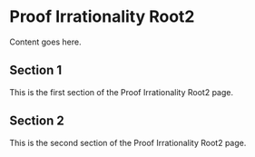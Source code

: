 # Proof Irrationality Root2

Content goes here.

## Section 1

This is the first section of the Proof Irrationality Root2 page.

## Section 2

This is the second section of the Proof Irrationality Root2 page.

